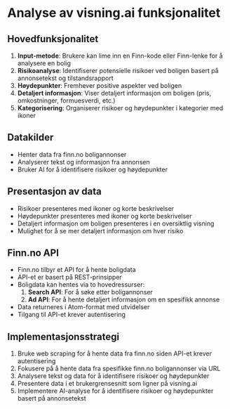 # Analyse av visning.ai funksjonalitet

## Hovedfunksjonalitet
1. **Input-metode**: Brukere kan lime inn en Finn-kode eller Finn-lenke for å analysere en bolig
2. **Risikoanalyse**: Identifiserer potensielle risikoer ved boligen basert på annonsetekst og tilstandsrapport
3. **Høydepunkter**: Fremhever positive aspekter ved boligen
4. **Detaljert informasjon**: Viser detaljert informasjon om boligen (pris, omkostninger, formuesverdi, etc.)
5. **Kategorisering**: Organiserer risikoer og høydepunkter i kategorier med ikoner

## Datakilder
- Henter data fra finn.no boligannonser
- Analyserer tekst og informasjon fra annonsen
- Bruker AI for å identifisere risikoer og høydepunkter

## Presentasjon av data
- Risikoer presenteres med ikoner og korte beskrivelser
- Høydepunkter presenteres med ikoner og korte beskrivelser
- Detaljert informasjon om boligen presenteres i en oversiktlig visning
- Mulighet for å se mer detaljert informasjon om hver risiko

## Finn.no API
- Finn.no tilbyr et API for å hente boligdata
- API-et er basert på REST-prinsipper
- Boligdata kan hentes via to hovedressurser:
  1. **Search API**: For å søke etter boligannonser
  2. **Ad API**: For å hente detaljert informasjon om en spesifikk annonse
- Data returneres i Atom-format med utvidelser
- Tilgang til API-et krever autentisering

## Implementasjonsstrategi
1. Bruke web scraping for å hente data fra finn.no siden API-et krever autentisering
2. Fokusere på å hente data fra spesifikke finn.no boligannonser via URL
3. Analysere tekst og data for å identifisere risikoer og høydepunkter
4. Presentere data i et brukergrensesnitt som ligner på visning.ai
5. Implementere AI-analyse for å identifisere risikoer og høydepunkter basert på annonsetekst

